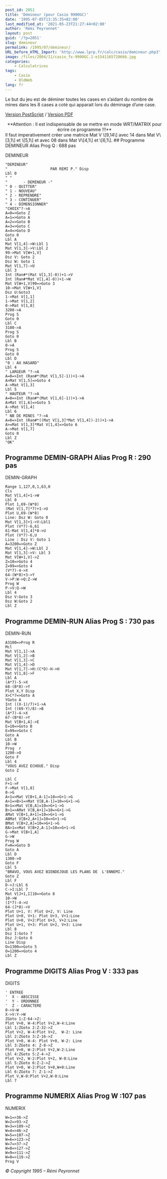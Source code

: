 ```yaml
---
post_id: 2051
title: 'Démineur (pour Casio 9900GC)'
date: '1995-07-05T13:35:35+02:00'
last_modified_at: '2021-05-23T21:27:44+02:00'
author: 'Rémi Peyronnet'
layout: post
guid: '/?p=2051'
slug: demineur
permalink: /1995/07/demineur/
URL_before_HTML_Import: 'http://www.lprp.fr/calc/casio/demineur.php3'
image: /files/2004/11/casio_fx-9900GC.1-e1541165720666.jpg
categories:
    - Calculatrices
tags:
    - Casio
    - OldWeb
lang: fr
---
```


Le but du jeu est de déminer toutes les cases en s’aidant du nombre de mines dans les 8 cases a coté qui apparait lors du déminage d’une case.

[Version PostScript](/files/old-web/calc/casio/demineur.ps) / [Version PDF](/files/demineur.pdf)

<center>**Attention : Il est indispensable de se mettre en mode WRT/MATRIX pour écrire ce programme !!!**</center>  
Il faut imperativement créer une matrice Mat V \[9,14\] avec 14 dans Mat V\[3,1\] et \[5,1\] et avec 08 dans Mat V\[4,1\] et \[6,1\]. ## Programme DEMINEUR Alias Prog Q : 688 pas

DEMINEUR

```
"DEMINEUR"
"                   PAR REMI P." Disp
Lbl 0
" "
"       - DEMINEUR -"
" 0 - QUITTER"
" 1 - NOUVEAU"
" 2 - REPRENDRE"
" 3 - CONTINUER"
" 4 - DIMENSIONNER"
"CHOIX"?->A
A=0=>Goto Z
A=1=>Goto A
A=2=>Goto B
A=3=>Goto C
A=4=>Goto D
Goto 0
Lbl A
Mat V[1,4]->W:Lbl 1
Mat V[1,3]->V:Lbl 2
99->Mat V[W+1,V]
Dsz V: Goto 2
Dsz W: Goto 1
Mat V[1,7]->U
Lbl 3
Int (Ran#*(Mat V[1,3]-0))+1->V
Int (Ran#*Mat V[1,4]-0))+1->W
Mat V[W+1,V]99=>Goto 3
10->Mat V[W+1,V]
Dsz U:Goto3
1->Mat V[1,1]
1->Mat V[1,2]
0->Mat V[1,8]
3200->A
Prog S
Goto 0
Lbl C
3100->A
Prog S
Goto 0
Lbl B
0->A
Prog S
Goto 0
Lbl D
"0 : AU HASARD"
Lbl 4
" LARGEUR "?->A
A=0=>Int (Ran#*(Mat V[1,5]-1))+1->A
A>Mat V[1,5]=>Goto 4
A->Mat V[1,3]
Lbl 5
" HAUTEUR "?->A
A=0=>Int (Ran#*(Mat V[1,6]-1))+1->A
A>Mat V[1,6]=>Goto 5
A->Mat V[1,4]
Lbl 6
" NB DE MINES "?->A
A=0=>Int (Ran#*((Mat V[1,3]*Mat V[1,4])-2))+1->A
A>=Mat V[1,3]*Mat V[1,4]=>Goto 6
A->Mat V[1,7]
Goto 0
Lbl Z
"OK"

```

## Programme DEMIN-GRAPH Alias Prog R : 290 pas

DEMIN-GRAPH

```
Range 1,127,0,1,63,0
Cls
Mat V[1,4]+1->W
Lbl 0
Plot 1,69-(W*8)
(Mat V[1,7]*7)+1->U
Plot U,69-(W*8)
Line: Dsz W: Goto 0
Mat V[1,3]+1->V:Lbl1
Plot (V*7)-6,61
61-Mat V[1,4]*8->U
Plot (V*7)-6,U
Line : Dsz V: Goto 1
A=3200=>Goto Z
Mat V[1,4]->W:Lbl 2
Mat V[1,3]->V: Lbl 3
Mat V[W+1,V]->Z
Z=10=>Goto 4
Z=99=>Goto 4
(V*7)-4->X
64-(W*8)+3->Y
V->P:W->Q:Z->W
Prog W
P->V:Q->W
Lbl 4
Dsz V:Goto 3
Dsz W:Goto 2
Lbl Z

```

## Programme DEMIN-RUN Alias Prog S : 730 pas

DEMIN-RUN

```
A3100=>Prog R
Mcl
Mat V[1,1]->A
Mat V[1,2]->B
Mat V[1,3]->C
Mat V[1,4]->D
Mat V[1,7]->H:(C*D)-H->H
Mat V[1,8]->F
Lbl A
(A*7)-5->X
68-(B*8)->Y
Plot X,Y Disp
X>C*7=>Goto A
YGoto A
Int ((X-1)/7)+1->A
Int ((69-Y)/8)->B
(A*7)-4->X
67-(B*8)->Y
Mat V[B+1,A]->E
E=10=>Goto B
E=99=>Goto C
Goto A
Lbl B
10->W
Prog  r
1200->O
Goto F
Lbl 4
"VOUS AVEZ ECHOUE." Disp
Goto Z

Lbl C
F+1->F
F->Mat V[1,8]
0->G
A>1=>Mat V[B+1,A-1]=10=>G+1->G
A>1=>B>1=>Mat V[B,A-1]=10=>G+1->G
B>1=>Mat V[B,A]=10=>G+1->G
B>1=>AMat V[B,A+1]=10=>G+1->G
AMat V[B+1,A+1]=10=>G+1->G
ABMat V[B+2,A+1]=10=>G+1->G
BMat V[B+2,A]=10=>G+1->G
BA>1=>Mat V[B+2,A-1]=10=>G+1->G
G->Mat V[B+1,A]
G->W
Prog W
F=H=>Goto D
Goto A
Lbl D
1300->O
Goto F
Lbl 5
"BRAVO, VOUS AVEZ BIENDEJOUE LES PLANS DE  L'ENNEMI."
Goto Z
Lbl F
D->J:Lbl 6
C->I:Lbl 7
Mat V[J+1,I]10=>Goto 8
10->W
(I*7)-4->U
64-(J*8)->V
Plot U+1, V: Plot U+2, V: Line
Plot U+0, V+1: Plot U+3, V+1:Line
Plot U+0, V+2:Plot U+3, V+2:Line
Plot U+1, V+3: Plot U+2, V+3: Line
Lbl 8
Dsz I:Goto 7
Dsz J:Goto 6
Line Disp
O=1300=>Goto 5
O=1200=>Goto 4
Lbl Z

```

## Programme DIGITS Alias Prog V : 333 pas

DIGITS

```
' ENTREE
'  X - ABSCISSE
'  Y - ORDONNEE
'  Z - CARACTERE
0->V~W
X->V:Y->W
ZGoto 1:Z-64->Z:
Plot V+0, W-4:Plot V+2,W-4:Line
Lbl 1:ZGoto 2:Z-32->Z
Plot V+2, W-4:Plot V+2,  W-2: Line
Lbl 2:ZGoto 3:Z-16->Z
Plot V+0, W-4: Plot V+0, W-2: Line
Lbl 3:ZGoto 4: Z-8->Z
Plot V+0, W-2:Plot V+2,W-2:Line
Lbl 4:ZGoto 5:Z-4->Z
Plot V+2, W-2:Plot V+2, W-0:Line
Lbl 5:ZGoto 6:Z-2->Z
Plot V+0, W-2:Plot V+0,W+0:Line
Lbl 6:ZGoto 7: Z-1->Z
Plot V,W-0:Plot V+2,W-0:Line
Lbl 7

```

## Programme NUMERIX Alias Prog W :107 pas

NUMERIX

```
W=1=>36->Z
W=2=>93->Z
W=3=>109->Z
W=4=>46->Z
W=5=>107->Z
W=6=>123->Z
W=7=>37->Z
W=8=>127->Z
W=9=>111->Z
W=0=>119->Z
Prog V

```

*© Copyright 1995 – Rémi Peyronnet*
